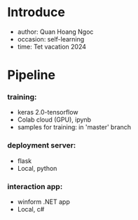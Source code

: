 # Introduce   
- author: Quan Hoang Ngoc
- occasion: self-learning
- time: Tet vacation 2024 
# Pipeline 
### training: 
- keras 2.0-tensorflow
- Colab cloud (GPU), ipynb
- samples for training: in 'master' branch 
### deployment server: 
- flask
- Local, python
### interaction app: 
- winform .NET app
- Local, c#
  
